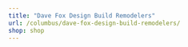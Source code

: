 ```yaml
---
title: "Dave Fox Design Build Remodelers"
url: /columbus/dave-fox-design-build-remodelers/
shop: shop
---
```

